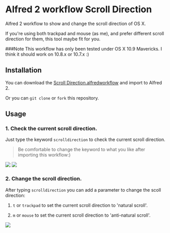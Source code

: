 # Alfred 2 workflow Scroll Direction
Alfred 2 workflow to show and change the scroll direction of OS X.

If you're using both trackpad and mouse (as me), and prefer different scroll direction for them,
this tool maybe fit for you.

###Note
This workflow has only been tested under OS X 10.9 Mavericks.
I think it should work on 10.8.x or 10.7.x :)

## Installation
You can download the [Scroll Direction.alfredworkflow](https://github.com/tyeen/alfred2-wf-scroll-direction/raw/master/Scroll%20Direction.alfredworkflow) and import to Alfred 2.

Or you can `git clone` or `fork` this repository.

## Usage
### 1. Check the current scroll direction.
Just type the keyword `scrolldirection` to check the current scroll direction.
> Be comfortable to change the keyword to what you like after importing this workflow:)

![](https://raw.github.com/tyeen/alfred2-wf-scroll-direction/master/screenshots/show_current_scroll_direction1.png)
![](https://raw.github.com/tyeen/alfred2-wf-scroll-direction/master/screenshots/show_current_scroll_direction2.png)

### 2. Change the scroll direction.
After typing `scrolldirection` you can add a parameter to change the scoll direction:

1. `t` or `trackpad` to set the current scroll direction to 'natural scroll'.

2. `m` or `mouse` to set the current scroll direction to 'anti-natural scroll'.

![](https://raw.github.com/tyeen/alfred2-wf-scroll-direction/master/screenshots/change_current_scroll_direction.png)


